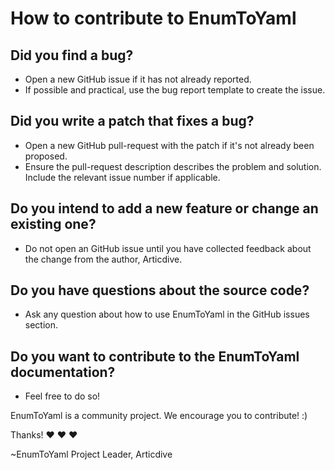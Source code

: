# How to contribute to EnumToYaml  
## Did you find a bug?
* Open a new GitHub issue if it has not already reported.   
* If possible and practical, use the bug report template to create the issue.  

## Did you write a patch that fixes a bug?
* Open a new GitHub pull-request with the patch if it's not already been proposed.  
* Ensure the pull-request description describes the problem and solution. Include the relevant issue number if applicable.  

## Do you intend to add a new feature or change an existing one?
* Do not open an GitHub issue until you have collected feedback about the change from the author, Articdive.  

## Do you have questions about the source code?
* Ask any question about how to use EnumToYaml in the GitHub issues section.  

## Do you want to contribute to the EnumToYaml documentation?
* Feel free to do so!  

EnumToYaml is a community project. We encourage you to contribute! :)  

Thanks! :heart: :heart: :heart:

~EnumToYaml Project Leader, Articdive
